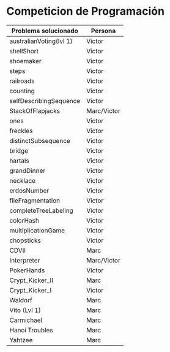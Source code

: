 # Competicion de Programación
Problema solucionado 	|	Persona
-------- 	|	 -----
australianVoting(lvl 1)	|	Victor
shellShort	|	Victor
shoemaker	|	Victor
steps	|	Victor
railroads	|	Victor
counting	|	Victor
selfDescribingSequence	|	Victor
StackOfFlapjacks	|	Marc/Victor
ones	|	Victor
freckles	|	Victor
distinctSubsequence	|	Victor
bridge	|	Victor
hartals	|	Victor
grandDinner | Victor
necklace | Victor
erdosNumber	|	Victor
fileFragmentation	|	Victor
completeTreeLabeling	|	Victor
colorHash	|	Victor
multiplicationGame | Victor
chopsticks | Victor
CDVII	|	Marc
Interpreter	|	Marc/Victor
PokerHands	|	Victor
Crypt_Kicker_II	|	Marc
Crypt_Kicker_I	|	Victor
Waldorf	|	Marc
Vito (Lvl 1)	|	Marc
Carmichael	|	Marc
Hanoi Troubles | Marc
Yahtzee | Marc
